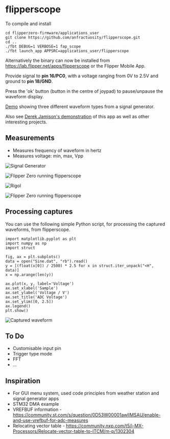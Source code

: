 # flipperscope

To compile and install

```
cd flipperzero-firmware/applications_user
git clone https://github.com/anfractuosity/flipperscope.git
cd ..
./fbt DEBUG=1 VERBOSE=1 fap_scope
./fbt launch_app APPSRC=applications_user/flipperscope
```

Alternatively the binary can now be installed from https://lab.flipper.net/apps/flipperscope or the Flipper Mobile App.

Provide signal to **pin 16/PC0**, with a voltage ranging from 0V to 2.5V and ground to **pin 18/GND**.

Press the 'ok' button (button in the centre of joypad) to pause/unpause the waveform display.

[Demo](https://www.youtube.com/watch?v=tu2X1WwADF4) showing three different waveform types from a signal generator.

Also see [Derek Jamison's demonstration](https://www.youtube.com/watch?v=iC5fBGwCPHw&t=374s) of this app as well as other interesting projects.

## Measurements

* Measures frequency of waveform in hertz
* Measures voltage: min, max, Vpp

![Signal Generator](photos/sig.jpg)

![Flipper Zero running flipperscope](photos/freq.jpg)

![Rigol](photos/rigol.jpg)

![Flipper Zero running flipperscope](photos/volt.jpg)

## Processing captures

You can use the following simple Python script, for processing the captured waveforms, from flipperscope.

```
import matplotlib.pyplot as plt
import numpy as np
import struct

fig, ax = plt.subplots()
data = open("Sine.dat", "rb").read()
y = [(float(x[0]) / 2500) * 2.5 for x in struct.iter_unpack("<H", data)]
x = np.arange(len(y))

ax.plot(x, y, label='Voltage')
ax.set_xlabel('Sample')
ax.set_ylabel('Voltage / V')
ax.set_title('ADC Voltage')
ax.set_ylim([0, 2.5])
ax.legend()
plt.show()
```

![Captured waveform](photos/sine.png)

## To Do

* Customisable input pin
* Trigger type mode
* FFT
* ...

## Inspiration

* For GUI menu system, used code principles from weather station and signal generator apps
* STM32 DMA example
* VREFBUF information - https://community.st.com/s/question/0D53W00001awIlMSAU/enable-and-use-vrefbuf-for-adc-measures
* Relocating vector table - https://community.nxp.com/t5/i-MX-Processors/Relocate-vector-table-to-ITCM/m-p/1302304
